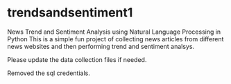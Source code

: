 # trendsandsentiment1
News Trend and Sentiment Analysis using Natural Language Processing in Python
This is a simple fun project of collecting news articles from different news websites and then performing trend and sentiment analsys.

Please update the data collection files if needed. 

Removed the sql credentials. 
